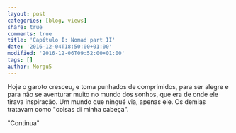 ```yaml
---
layout: post
categories: [blog, views]
share: true
comments: true
title: 'Capítulo I: Nomad part II'
date: '2016-12-04T18:50:00+01:00'
modified: '2016-12-06T09:52:00+01:00'
tags: []
author: Morgu5
---
```

<span class="dcap">H</span>oje o garoto cresceu, e toma punhados de comprimidos, para ser alegre e para não se aventurar muito no mundo dos sonhos, que era de onde ele tirava inspiração. Um mundo que ningué via, apenas ele. Os demias tratavam como "coisas di minha cabeça". 



<div class="text-divider"></div>

<div class="central-quote">"Continua"</div>

 <div class="text-divider"></div>
<figure>   
